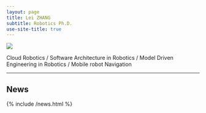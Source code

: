 ```yaml
---
layout: page
title: Lei ZHANG
subtitle: Robotics Ph.D.
use-site-title: true
---
```


<img src="{{ site.baseurl }}/img/bandeau.jpg" />

Cloud Robotics / Software Architecture in Robotics / Model Driven Engineering in Robotics / Mobile robot Navigation
<!--<img src="{{ site.baseurl }}/img/panda-icon.jpg"  style="max-width: 200px;" /> -->

---

## News 

{% include /news.html %}